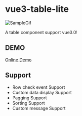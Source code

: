 # vue3-table-lite

![SampleGif](https://linmasahiro.github.io/vue3-table-lite/sample.gif)

A table component support vue3.0!

## DEMO

[Online Demo](https://linmasahiro.github.io/vue3-table-lite/dist/)

## Support

+ Row check event Support
+ Custom data display Support
+ Pagging Support
+ Sorting Support
+ Custom message Support
